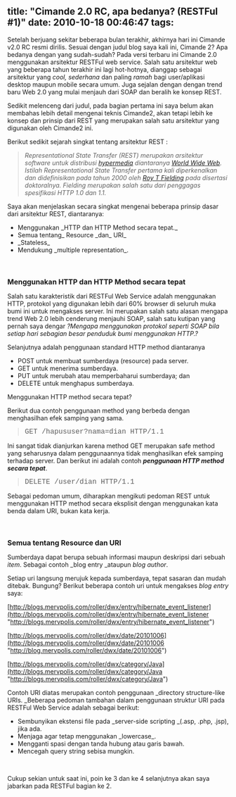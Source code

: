 title: "Cimande 2.0 RC, apa bedanya? (RESTFul #1)"
date: 2010-10-18 00:46:47
tags:
---

Setelah berjuang sekitar beberapa bulan terakhir, akhirnya hari ini Cimande v2.0 RC resmi dirilis. Sesuai dengan judul blog saya kali ini, Cimande 2? Apa bedanya dengan yang sudah-sudah? Pada versi terbaru ini Cimande 2.0 menggunakan arsitektur RESTFul web service. Salah satu arsitektur web yang beberapa tahun terakhir ini lagi hot-hotnya, dianggap sebagai arsitektur yang _cool, sederhana_ dan paling _ramah_ bagi user/aplikasi desktop maupun mobile secara umum. Juga sejalan dengan dengan trend baru Web 2.0 yang mulai menjauh dari SOAP dan beralih ke konsep REST.

Sedikit melenceng dari judul, pada bagian pertama ini saya belum akan membahas lebih detail mengenai teknis Cimande2, akan tetapi lebih ke konsep dan prinsip dari REST yang merupakan salah satu arsitektur yang digunakan oleh Cimande2 ini.

Berikut sedikit sejarah singkat tentang arsitektur REST :

> _Representational State Transfer (REST) merupakan arsitektur software untuk distribusi _[_hypermedia_](http://en.wikipedia.org/wiki/Hypermedia)_ diantaranya _[_World Wide Web_](http://en.wikipedia.org/wiki/World_Wide_Web)_. Istilah Representational State Transfer pertama kali diperkenalkan dan didefinisikan pada tahun 2000 oleh _[_Roy T Fielding_](http://en.wikipedia.org/wiki/Roy_Fielding)_ pada disertasi doktoralnya. Fielding merupakan salah satu dari penggagas spesifikasi HTTP 1.0 dan 1.1._

Saya akan menjelaskan secara singkat mengenai beberapa prinsip dasar dari arsitektur REST, diantaranya:

*   <div align="justify">Menggunakan _HTTP dan HTTP Method secara tepat._</div>
*   <div align="justify">Semua tentang_ Resource _dan_ URI_</div>
*   <div align="justify">_Stateless_</div>
*   <div align="justify">Mendukung _multiple representation_.</div>

### 

&#160;

**<font size="3">Menggunakan HTTP dan HTTP Method secara tepat</font>**

Salah satu karakteristik dari RESTFul Web Service adalah menggunakan HTTP, protokol yang digunakan lebih dari 60% browser di seluruh muka bumi ini untuk mengakses server. Ini merupakan salah satu alasan mengapa trend Web 2.0 lebih cenderung menjauhi SOAP, salah satu kutipan yang pernah saya dengar _?Mengapa menggunakan protokol seperti SOAP bila setiap hari sebagian besar penduduk bumi menggunakan HTTP.?_

Selanjutnya adalah penggunaan standard HTTP method diantaranya 

*   <div align="justify">POST untuk membuat sumberdaya (resource) pada server.</div>
*   <div align="justify">GET untuk menerima sumberdaya.</div>
*   <div align="justify">PUT untuk merubah atau memperbaharui sumberdaya; dan</div>
*   <div align="justify">DELETE untuk menghapus sumberdaya.</div>

Menggunakan HTTP method secara tepat?

Berikut dua contoh penggunaan method yang berbeda dengan menghasilhan efek samping yang sama.

> <font face="Courier New" size="3">GET /hapususer?nama=dian HTTP/1.1</font>

Ini sangat tidak dianjurkan karena method GET merupakan safe method yang seharusnya dalam penggunaannya tidak menghasilkan efek samping terhadap server. Dan berikut ini adalah contoh **_penggunaan HTTP method secara tepat_**.

> <font face="Courier New" size="3">DELETE /user/dian HTTP/1.1</font>

Sebagai pedoman umum, diharapkan mengikuti pedoman REST untuk menggunakan HTTP method secara eksplisit dengan menggunakan kata benda dalam URI, bukan kata kerja.

### 

&#160;

**<font size="3">Semua tentang Resource dan URI</font>**

Sumberdaya dapat berupa sebuah informasi maupun deskripsi dari sebuah _item_. Sebagai contoh _blog entry _ataupun _blog author_.

Setiap uri langsung merujuk kepada sumberdaya, tepat sasaran dan mudah ditebak. Bungung? Berikut beberapa contoh uri untuk mengakses _blog entry_ saya:

[http://blogs.mervpolis.com/roller/dwx/entry/hibernate_event_listener](http://blogs.mervpolis.com/roller/dwx/entry/hibernate_event_listener "http://blogs.mervpolis.com/roller/dwx/entry/hibernate_event_listener")

[http://blogs.mervpolis.com/roller/dwx/date/20101006](http://blogs.mervpolis.com/roller/dwx/date/20101006 "http://blog.mervpolis.com/roller/dwx/date/20101006")

[http://blogs.mervpolis.com/roller/dwx/category/Java](http://blogs.mervpolis.com/roller/dwx/category/Java "http://blogs.mervpolis.com/roller/dwx/category/Java")

Contoh URI diatas merupakan contoh penggunaan _directory structure-like URIs. _Beberapa pedoman tambahan dalam penggunaan struktur URI pada RESTFul Web Service adalah sebagai berikut:

*   <div align="justify">Sembunyikan ekstensi file pada _server-side scripting _(.asp, .php, .jsp), jika ada.</div>
*   <div align="justify">Menjaga agar tetap menggunakan _lowercase_.</div>
*   <div align="justify">Mengganti spasi dengan tanda hubung atau garis bawah.</div>
*   <div align="justify">Mencegah query string sebisa mungkin.</div>

&#160;

Cukup sekian untuk saat ini, poin ke 3 dan ke 4 selanjutnya akan saya jabarkan pada RESTFul bagian ke 2.